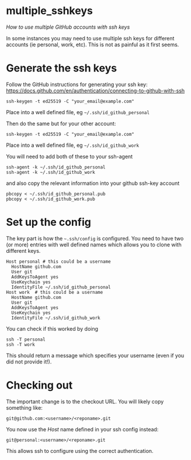 # multiple_sshkeys
_How to use multiple GitHub accounts with ssh keys_

In some instances you may need to use multiple ssh keys for different accounts (ie personal, work, etc). This is not as painful as it first seems.

# Generate the ssh keys

Follow the GitHub instructions for generating your ssh key: https://docs.github.com/en/authentication/connecting-to-github-with-ssh

```
ssh-keygen -t ed25519 -C "your_email@example.com"
```
Place into a well defined file, eg `~/.ssh/id_github_personal`

Then do the same but for your other account:
```
ssh-keygen -t ed25519 -C "your_email@example.com"
```
Place into a well defined file, eg `~/.ssh/id_github_work`

You will need to add both of these to your ssh-agent
```
ssh-agent -k ~/.ssh/id_github_personal
ssh-agent -k ~/.ssh/id_github_work
```
and also copy the relevant information into your github ssh-key account
```
pbcopy < ~/.ssh/id_github_personal.pub
pbcopy < ~/.ssh/id_github_work.pub
```

# Set up the config

The key part is how the `~.ssh/config` is configured. You need to have two (or more) entries with well defined names which allows you to clone with different keys.

```
Host personal # this could be a username
  HostName github.com
  User git
  AddKeysToAgent yes
  UseKeychain yes
  IdentityFile ~/.ssh/id_github_personal
Host work  # this could be a username
  HostName github.com
  User git
  AddKeysToAgent yes
  UseKeychain yes
  IdentityFile ~/.ssh/id_github_work
```

You can check if this worked by doing
```
ssh -T personal
ssh -T work
```

This should return a message which specifies your username (even if you did not provide it!).

# Checking out

The important change is to the checkout URL. You will likely copy something like:
```
git@github.com:<username>/<reponame>.git
```

You now use the _Host_ name defined in your ssh config instead:
```
git@personal:<username>/<reponame>.git
```

This allows ssh to configure using the correct authentication.